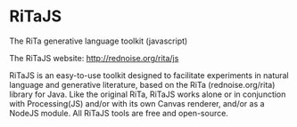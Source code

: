 RiTaJS
======

The RiTa generative language toolkit (javascript)

The RiTaJS website: http://rednoise.org/rita/js

RiTaJS is an easy-to-use toolkit designed to facilitate experiments 
in natural language and generative literature, based on the RiTa 
(rednoise.org/rita) library for Java. Like the original RiTa, RiTaJS 
works alone or in conjunction with Processing(JS) and/or with 
its own Canvas renderer, and/or as a NodeJS module.  All RiTaJS tools
are free and open-source.




